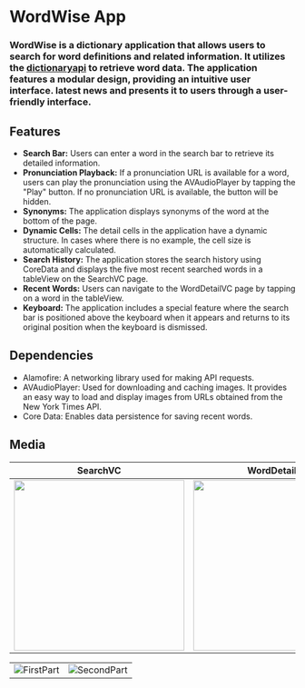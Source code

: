 # WordWise App

### WordWise is a dictionary application that allows users to search for word definitions and related information. It utilizes the [dictionaryapi](https://www.dictionaryapi.com/) to retrieve word data. The application features a modular design, providing an intuitive user interface. latest news and presents it to users through a user-friendly interface.

## Features
- **Search Bar:** Users can enter a word in the search bar to retrieve its detailed information.
- **Pronunciation Playback:** If a pronunciation URL is available for a word, users can play the pronunciation using the AVAudioPlayer by tapping the "Play" button. If no pronunciation URL is available, the button will be hidden.
- **Synonyms:** The application displays synonyms of the word at the bottom of the page.
- **Dynamic Cells:** The detail cells in the application have a dynamic structure. In cases where there is no example, the cell size is automatically calculated.
- **Search History:** The application stores the search history using CoreData and displays the five most recent searched words in a tableView on the SearchVC page.
- **Recent Words:** Users can navigate to the WordDetailVC page by tapping on a word in the tableView.
- **Keyboard:** The application includes a special feature where the search bar is positioned above the keyboard when it appears and returns to its original position when the keyboard is dismissed.
 
## Dependencies
- Alamofire: A networking library used for making API requests.
- AVAudioPlayer: Used for downloading and caching images. It provides an easy way to load and display images from URLs obtained from the New York Times API.
- Core Data: Enables data persistence for saving recent words.

 ## Media

| SearchVC                     | WordDetailVC               | 
| ---------------------------- | -------------------------- | 
| <img src="https://github.com/GulfemmAlbayrak/GulfemAlbayrak_HW3/assets/101430350/4b292aa6-cc52-4f96-bd4e-73ccf8cd408b" width="300px"> | <img src="https://github.com/GulfemmAlbayrak/GulfemAlbayrak_HW3/assets/101430350/341fe5e9-ea0f-48d5-a421-26791ea6f65a" width="300px"> |



|                              |                              |         
| ---------------------------- | ---------------------------- |
| ![FirstPart](https://media.giphy.com/media/v1.Y2lkPTc5MGI3NjExMzU1YTEzNzUyODcyMzc0YjlkZDZiYzU2MGMwYjVmZmQ4NzcwZTA1NyZlcD12MV9pbnRlcm5hbF9naWZzX2dpZklkJmN0PWc/3UAD2wmpTRSCuwNb7L/giphy.gif) | ![SecondPart](https://media.giphy.com/media/v1.Y2lkPTc5MGI3NjExMDUzNjkzNTQ5OGY3MTNkZmJhOWE3MTYzNTE5Zjc0NmQ5NTY4MTgzMCZlcD12MV9pbnRlcm5hbF9naWZzX2dpZklkJmN0PWc/ogr7DRHGuXcPakR5EB/giphy.gif) |

